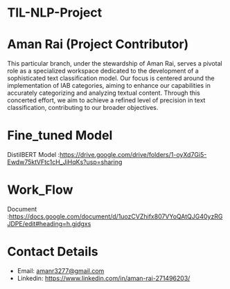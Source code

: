 # TIL-NLP-Project
# Aman Rai (Project Contributor)
This particular branch, under the stewardship of Aman Rai, serves a pivotal role as a specialized workspace dedicated to the development of a sophisticated text classification model. Our focus is centered around the implementation of IAB categories, aiming to enhance our capabilities in accurately categorizing and analyzing textual content. Through this concerted effort, we aim to achieve a refined level of precision in text classification, contributing to our broader objectives.


# Fine_tuned Model 
DistilBERT Model :https://drive.google.com/drive/folders/1-oyXd7Gi5-Ewdw75ktVFtc1cH_JiHqKs?usp=sharing

# Work_Flow
Document :https://docs.google.com/document/d/1uozCVZhifx807VYoQAtQJG40yzRGJDPE/edit#heading=h.gjdgxs
# Contact Details
- Email: amanr3277@gmail.com
- Linkedin: https://www.linkedin.com/in/aman-rai-271496203/
